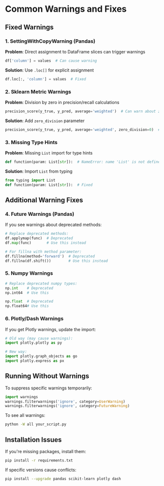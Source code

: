 # Common Warnings and Fixes

## Fixed Warnings

### 1. SettingWithCopyWarning (Pandas)
**Problem**: Direct assignment to DataFrame slices can trigger warnings
```python
df['column'] = values  # Can cause warning
```

**Solution**: Use `.loc[]` for explicit assignment
```python
df.loc[:, 'column'] = values  # Fixed
```

### 2. Sklearn Metric Warnings
**Problem**: Division by zero in precision/recall calculations
```python
precision_score(y_true, y_pred, average='weighted')  # Can warn about zero division
```

**Solution**: Add `zero_division` parameter
```python
precision_score(y_true, y_pred, average='weighted', zero_division=0)  # Fixed
```

### 3. Missing Type Hints
**Problem**: Missing `List` import for type hints
```python
def function(param: List[str]):  # NameError: name 'List' is not defined
```

**Solution**: Import `List` from typing
```python
from typing import List
def function(param: List[str]):  # Fixed
```

## Additional Warning Fixes

### 4. Future Warnings (Pandas)
If you see warnings about deprecated methods:

```python
# Replace deprecated methods:
df.applymap(func)  # Deprecated
df.map(func)       # Use this instead

# For fillna with method parameter:
df.fillna(method='forward')  # Deprecated  
df.fillna(df.shift())        # Use this instead
```

### 5. Numpy Warnings
```python
# Replace deprecated numpy types:
np.int    # Deprecated
np.int64  # Use this

np.float  # Deprecated  
np.float64# Use this
```

### 6. Plotly/Dash Warnings
If you get Plotly warnings, update the import:
```python
# Old way (may cause warnings):
import plotly.plotly as py

# New way:
import plotly.graph_objects as go
import plotly.express as px
```

## Running Without Warnings

To suppress specific warnings temporarily:
```python
import warnings
warnings.filterwarnings('ignore', category=UserWarning)
warnings.filterwarnings('ignore', category=FutureWarning)
```

To see all warnings:
```bash
python -W all your_script.py
```

## Installation Issues

If you're missing packages, install them:
```bash
pip install -r requirements.txt
```

If specific versions cause conflicts:
```bash
pip install --upgrade pandas scikit-learn plotly dash
```